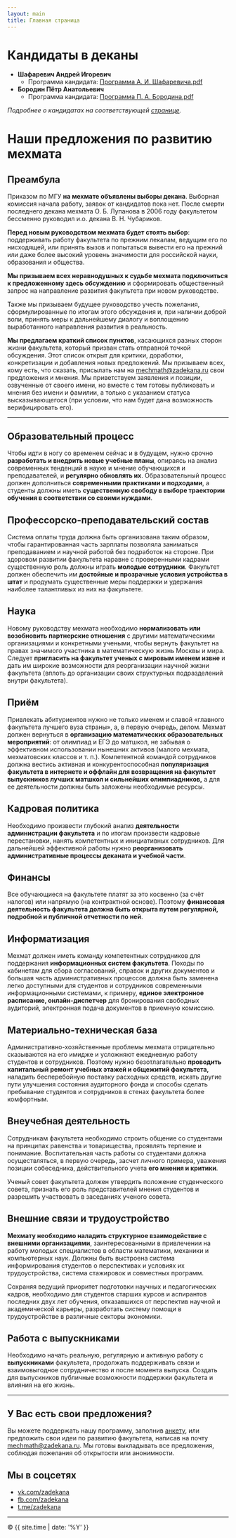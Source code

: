 ```yaml
---
layout: main
title: Главная страница
---
```


# Кандидаты в деканы

- **Шафаревич Андрей Игоревич**
  - Программа кандидата: [Программа А. И. Шафаревича.pdf](public/Программа_А._И._Шафаревича.pdf)
- **Бородин Пётр Анатольевич**
  - Программа кандидата: [Программа П. А. Бородина.pdf](public/Программа_П._А._Бородина.pdf)

_Подробнее о кандидатах на соответствующей [странице](candidates)._

# Наши предложения по развитию мехмата

## Преамбула

Приказом по МГУ **на мехмате объявлены выборы декана**. Выборная комиссия начала работу, заявок от кандидатов пока нет. После смерти последнего декана мехмата О. Б. Лупанова в 2006 году факультетом бессменно руководил и.о. декана В. Н. Чубариков.

**Перед новым руководством мехмата будет стоять выбор**: поддерживать работу факультета по прежним лекалам, ведущим его по нисходящей, или принять вызов и попытаться вывести его на прежний или даже более высокий уровень значимости для российской науки, образования и общества. 

**Мы призываем всех неравнодушных к судьбе мехмата подключиться к предложенному здесь обсуждению** и сформировать общественный запрос на направление развития факультета при новом руководстве.

Также мы призываем будущее руководство учесть пожелания, сформулированные по итогам этого обсуждения и, при наличии доброй воли, принять меры к дальнейшему диалогу и воплощению выработанного направления развития в реальность.

**Мы предлагаем краткий список пунктов**, касающихся разных сторон жизни факультета, который призван стать отправной точкой обсуждения. Этот список открыт для критики, доработки, конкретизации и добавления новых предложений. Мы призываем всех, кому есть, что сказать, присылать нам на [mechmath@zadekana.ru](mailto:mechmath@zadekana.ru?subject=Письмо%20участникам%20кампании%20За%20Декана) свои предложения и мнения. Мы приветствуем заявления и позиции, озвученные от своего имени, но вместе с тем готовы публиковать и мнения без имени и фамилии, а только с указанием статуса высказывающегося (при условии, что нам будет дана возможность верифицировать его).

---

## Образовательный процесс

Чтобы идти в ногу со временем сейчас и в будущем, нужно срочно **разработать и внедрить новые учебные планы**, опираясь на анализ современных тенденций в науке и мнение обучающихся и преподавателей, и **регулярно обновлять их**. Образовательный процесс должен дополниться **современными практиками и подходами**, а студенты должны иметь **существенную свободу в выборе траектории обучения в соответствии со своими нуждами**.


## Профессорско-преподавательский состав

Система оплаты труда должна быть организована таким образом, чтобы гарантированная часть зарплаты позволяла заниматься преподаванием и научной работой без подработок на стороне. При здоровом развитии факультета наравне с проверенными кадрами существенную роль должны играть **молодые сотрудники**. Факультет должен обеспечить им **достойные и прозрачные условия устройства в штат** и продумать существенные меры поддержки и удержания наиболее талантливых из них на факультете.


## Наука

Новому руководству мехмата необходимо **нормализовать или возобновить партнерские отношения** с другими математическими организациями и конкретными учеными, чтобы вернуть факультет на правах значимого участника в математическую жизнь Москвы и мира. Следует **пригласить на факультет ученых с мировым именем извне** и дать им широкие возможности для реорганизации научной жизни факультета (вплоть до организации своих структурных подразделений внутри факультета).


## Приём

Привлекать абитуриентов нужно не только именем и славой «главного факультета лучшего вуза страны», а, в первую очередь, делом. Мехмат должен вернуться в **организацию математических образовательных мероприятий**: от олимпиад и ЕГЭ до матшкол, не забывая о эффективном использовании нынешних активов (малого мехмата, мехматовских классов и т. п.). Компетентной командой сотрудников должна вестись активная и конкурентоспособная **популяризация факультета в интернете и оффлайн для возвращения на факультет выпускников лучших матшкол и сильнейших олимпиадников,** а для ее деятельности должны быть заложены необходимые ресурсы. 


## Кадровая политика

Необходимо произвести глубокий анализ **деятельности администрации факультета** и по итогам произвести кадровые перестановки, нанять компетентных и инициативных сотрудников. Для дальнейшей эффективной работы нужно **реорганизовать административные процессы деканата и учебной части**.


## Финансы

Все обучающиеся на факультете платят за это косвенно (за счёт налогов) или напрямую (на контрактной основе). Поэтому **финансовая деятельность факультета должна быть открыта путем регулярной, подробной и публичной отчетности по ней**.


## Информатизация

Мехмат должен иметь команду компетентных сотрудников для поддержания **информационных систем факультета**. Походы по кабинетам для сбора согласований, справок и других документов и большая часть административных процессов должна быть заменена легко доступными для студентов и сотрудников современными информационными системами, к примеру, **единое электронное расписание, онлайн-диспетчер** для бронирования свободных аудиторий, электронная подача документов в приемную комиссию.


## Материально-техническая база

Административно-хозяйственные проблемы мехмата отрицательно сказываются на его имидже и усложняют ежедневную работу студентов и сотрудников. Поэтому нужно безотлагательно **проводить капитальный ремонт учебных этажей и общежитий факультета,** наладить бесперебойную поставку расходных средств, искать другие пути улучшения состояния аудиторного фонда и способы сделать пребывание студентов и сотрудников в стенах факультета более комфортным.


## Внеучебная деятельность

Сотрудникам факультета необходимо строить общение со студентами на принципах равенства и товарищества, проявлять терпение и понимание. Воспитательная часть работы со студентами должна осуществляться, в первую очередь, засчет личного примера, уважения позиции собеседника, действительного учета **его мнения и критики**. 

Ученый совет факультета должен утвердить положение студенческого совета, признать его роль представителей мнения студентов и разрешить участвовать в заседаниях ученого совета. 


## Внешние связи и трудоустройство

**Мехмату необходимо наладить структурное взаимодействие с внешними организациями**, заинтересованными в привлечении на работу молодых специалистов в области математики, механики и компьютерных наук. Должны быть выстроена система информирования студентов о перспективах и условиях их трудоустройства, система стажировок и совместных программ.

Сохраняя ведущий приоритет подготовки научных и педагогических кадров, необходимо для студентов старших курсов и аспирантов последних двух лет обучения, отказавшихся от перспектив научной и академической карьеры, разработать систему помощи в трудоустройстве в различные секторы экономики.


## Работа с выпускниками

Необходимо начать реальную, регулярную и активную работу с **выпускниками** факультета, продолжать поддерживать связи и взаимовыгодное сотрудничество и после момента выпуска. Создать для выпускников публичные возможности поддержки факультета и влияния на его жизнь.

---

## У Вас есть свои предложения?

Вы можете поддержать нашу программу, заполнив [анкету](https://forms.gle/RjdHPt1HSe7dWfuF7), или предложить свои идеи по развитию факультета, написав на почту [mechmath@zadekana.ru](mailto:mechmath@zadekana.ru?subject=Письмо%20участникам%20кампании%20За%20Декана). Мы готовы выкладывать все предложения, соблюдая пожелания об открытости или анонимности.

## Мы в соцсетях

- [vk.com/zadekana](https://vk.com/zadekana)
- [fb.com/zadekana](https://fb.com/zadekana)
- [t.me/zadekana](https://teleg.run/zadekana)

---

<p>&copy; {{ site.time | date: '%Y' }}</p>
